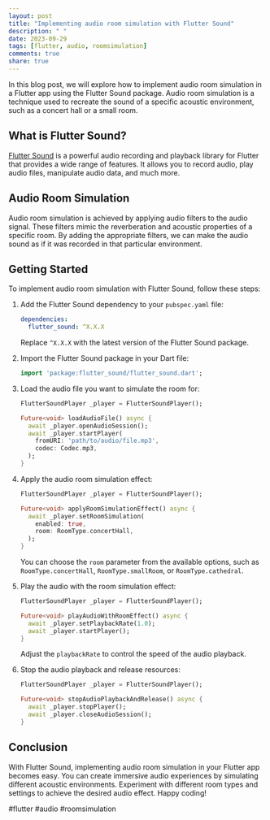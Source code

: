 ```yaml
---
layout: post
title: "Implementing audio room simulation with Flutter Sound"
description: " "
date: 2023-09-29
tags: [flutter, audio, roomsimulation]
comments: true
share: true
---
```


In this blog post, we will explore how to implement audio room simulation in a Flutter app using the Flutter Sound package. Audio room simulation is a technique used to recreate the sound of a specific acoustic environment, such as a concert hall or a small room.

## What is Flutter Sound?
[Flutter Sound](https://pub.dev/packages/flutter_sound) is a powerful audio recording and playback library for Flutter that provides a wide range of features. It allows you to record audio, play audio files, manipulate audio data, and much more.

## Audio Room Simulation
Audio room simulation is achieved by applying audio filters to the audio signal. These filters mimic the reverberation and acoustic properties of a specific room. By adding the appropriate filters, we can make the audio sound as if it was recorded in that particular environment.

## Getting Started
To implement audio room simulation with Flutter Sound, follow these steps:

1. Add the Flutter Sound dependency to your `pubspec.yaml` file:

   ```yaml
   dependencies:
     flutter_sound: ^X.X.X
   ```

   Replace `^X.X.X` with the latest version of the Flutter Sound package.

2. Import the Flutter Sound package in your Dart file:

   ```dart
   import 'package:flutter_sound/flutter_sound.dart';
   ```

3. Load the audio file you want to simulate the room for:

   ```dart
   FlutterSoundPlayer _player = FlutterSoundPlayer();

   Future<void> loadAudioFile() async {
     await _player.openAudioSession();
     await _player.startPlayer(
       fromURI: 'path/to/audio/file.mp3',
       codec: Codec.mp3,
     );
   }
   ```

4. Apply the audio room simulation effect:

   ```dart
   FlutterSoundPlayer _player = FlutterSoundPlayer();

   Future<void> applyRoomSimulationEffect() async {
     await _player.setRoomSimulation(
       enabled: true,
       room: RoomType.concertHall,
     );
   }
   ```

   You can choose the `room` parameter from the available options, such as `RoomType.concertHall`, `RoomType.smallRoom`, or `RoomType.cathedral`.

5. Play the audio with the room simulation effect:

   ```dart
   FlutterSoundPlayer _player = FlutterSoundPlayer();

   Future<void> playAudioWithRoomEffect() async {
     await _player.setPlaybackRate(1.0);
     await _player.startPlayer();
   }
   ```

   Adjust the `playbackRate` to control the speed of the audio playback.

6. Stop the audio playback and release resources:

   ```dart
   FlutterSoundPlayer _player = FlutterSoundPlayer();

   Future<void> stopAudioPlaybackAndRelease() async {
     await _player.stopPlayer();
     await _player.closeAudioSession();
   }
   ```

## Conclusion
With Flutter Sound, implementing audio room simulation in your Flutter app becomes easy. You can create immersive audio experiences by simulating different acoustic environments. Experiment with different room types and settings to achieve the desired audio effect. Happy coding!

#flutter #audio #roomsimulation